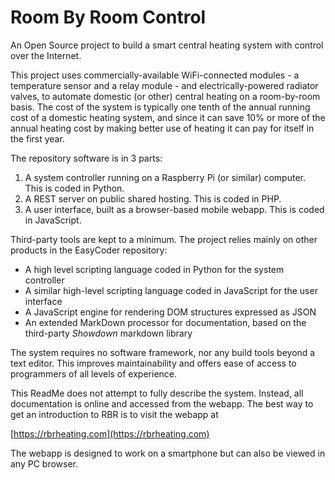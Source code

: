 # Room By Room Control

An Open Source project to build a smart central heating system with control over the Internet.

This project uses commercially-available WiFi-connected modules - a temperature sensor and a relay module - and electrically-powered radiator valves, to automate domestic (or other) central heating on a room-by-room basis. The cost of the system is typically one tenth of the annual running cost of a domestic heating system, and since it can save 10% or more of the annual heating cost by making better use of heating it can pay for itself in the first year.

The repository software is in 3 parts:

  1. A system controller running on a Raspberry Pi (or similar) computer. This is coded in Python.
  1. A REST server on public shared hosting. This is coded in PHP.
  1. A user interface, built as a browser-based mobile webapp. This is coded in JavaScript.

Third-party tools are kept to a minimum. The project relies mainly on other products in the EasyCoder repository:

  - A high level scripting language coded in Python for the system controller
  - A similar high-level scripting language coded in JavaScript for the user interface
  - A JavaScript engine for rendering DOM structures expressed as JSON
  - An extended MarkDown processor for documentation, based on the third-party _Showdown_ markdown library

The system requires no software framework, nor any build tools beyond a text editor. This improves maintainability and offers ease of access to programmers of all levels of experience.

This ReadMe does not attempt to fully describe the system. Instead, all documentation is online and accessed from the webapp. The best way to get an introduction to RBR is to visit the webapp at

[https://rbrheating.com](https://rbrheating.com)

The webapp is designed to work on a smartphone but can also be viewed in any PC browser.
